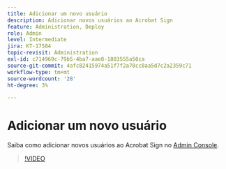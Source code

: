 ```yaml
---
title: Adicionar um novo usuário
description: Adicionar novos usuários ao Acrobat Sign
feature: Administration, Deploy
role: Admin
level: Intermediate
jira: KT-17584
topic-revisit: Administration
exl-id: c714969c-79b5-4ba7-aae8-1803555a50ca
source-git-commit: 4afc82415974a51f7f2a78cc8aa5d7c2a2359c71
workflow-type: tm+mt
source-wordcount: '28'
ht-degree: 3%

---
```


# Adicionar um novo usuário

Saiba como adicionar novos usuários ao Acrobat Sign no [Admin Console](https://adminconsole.adobe.com/br/).

>[!VIDEO](https://video.tv.adobe.com/v/3453158?quality=12&learn=on&hidetitle=true)
